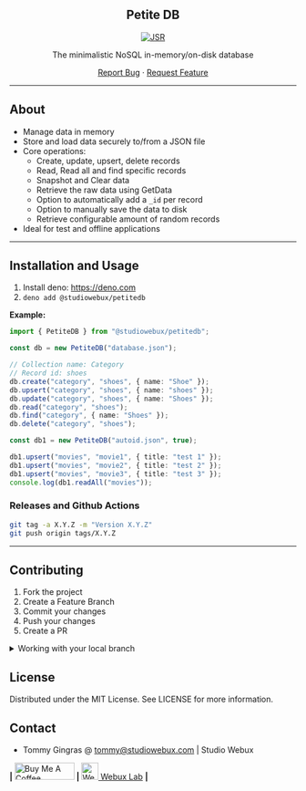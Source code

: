 <div align="center">

<h2>Petite DB</h2>

[![JSR](https://jsr.io/badges/@studiowebux/petitedb)](https://jsr.io/@studiowebux/petitedb)

<p>The minimalistic NoSQL in-memory/on-disk database</p>

<p align="center">
  <a href="https://github.com/studiowebux/petitedb/issues">Report Bug</a>
  ·
  <a href="https://github.com/studiowebux/petitedb/issues">Request Feature</a>
</p>
</div>

---

## About

* Manage data in memory
* Store and load data securely to/from a JSON file
* Core operations:
	+ Create, update, upsert, delete records
	+ Read, Read all and find specific records
	+ Snapshot and Clear data
	+ Retrieve the raw data using GetData
	+ Option to automatically add a `_id` per record
	+ Option to manually save the data to disk
	+ Retrieve configurable amount of random records
* Ideal for test and offline applications

---

## Installation and Usage

1. Install deno: https://deno.com
2. `deno add @studiowebux/petitedb`

**Example:**

```ts
import { PetiteDB } from "@studiowebux/petitedb";

const db = new PetiteDB("database.json");

// Collection name: Category
// Record id: shoes
db.create("category", "shoes", { name: "Shoe" });
db.upsert("category", "shoes", { name: "shoes" });
db.update("category", "shoes", { name: "Shoes" });
db.read("category", "shoes");
db.find("category", { name: "Shoes" });
db.delete("category", "shoes");
```

```ts
const db1 = new PetiteDB("autoid.json", true);

db1.upsert("movies", "movie1", { title: "test 1" });
db1.upsert("movies", "movie2", { title: "test 2" });
db1.upsert("movies", "movie3", { title: "test 3" });
console.log(db1.readAll("movies"));
```


### Releases and Github Actions

```bash
git tag -a X.Y.Z -m "Version X.Y.Z"
git push origin tags/X.Y.Z
```

---

## Contributing

1. Fork the project
2. Create a Feature Branch
3. Commit your changes
4. Push your changes
5. Create a PR

<details>
<summary>Working with your local branch</summary>

**Branch Checkout:**

```bash
git checkout -b <feature|fix|release|chore|hotfix>/prefix-name
```

> Your branch name must starts with [feature|fix|release|chore|hotfix] and use a / before the name;
> Use hyphens as separator;
> The prefix correspond to your Kanban tool id (e.g. abc-123)

**Keep your branch synced:**

```bash
git fetch origin
git rebase origin/master
```

**Commit your changes:**

```bash
git add .
git commit -m "<feat|ci|test|docs|build|chore|style|refactor|perf|BREAKING CHANGE>: commit message"
```

> Follow this convention commitlint for your commit message structure

**Push your changes:**

```bash
git push origin <feature|fix|release|chore|hotfix>/prefix-name
```

**Examples:**

```bash
git checkout -b release/v1.15.5
git checkout -b feature/abc-123-something-awesome
git checkout -b hotfix/abc-432-something-bad-to-fix
```

```bash
git commit -m "docs: added awesome documentation"
git commit -m "feat: added new feature"
git commit -m "test: added tests"
```

</details>

## License

Distributed under the MIT License. See LICENSE for more information.

## Contact

- Tommy Gingras @ tommy@studiowebux.com | Studio Webux

<div>
<b> | </b>
<a href="https://www.buymeacoffee.com/studiowebux" target="_blank"
      ><img
        src="https://cdn.buymeacoffee.com/buttons/v2/default-yellow.png"
        alt="Buy Me A Coffee"
        style="height: 30px !important; width: 105px !important"
        height="30"
        width="105"
/></a>
<b> | </b>
<a href="https://webuxlab.com" target="_blank"
      ><img
        src="https://webuxlab-static.s3.ca-central-1.amazonaws.com/logoAmpoule.svg"
        alt="Webux Logo"
        style="height: 30px !important"
        height="30"
/> Webux Lab</a>
<b> | </b>
</div>
